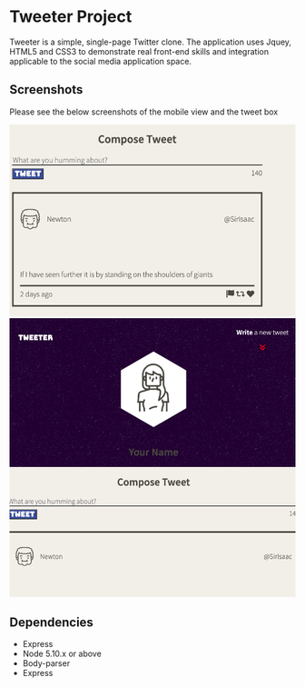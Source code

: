 # Tweeter Project

Tweeter is a simple, single-page Twitter clone. The application uses Jquey, HTML5 and CSS3 to demonstrate real front-end skills and integration applicable to the social media application space.

## Screenshots

Please see the below screenshots of the mobile view and the tweet box

!["Screenshot of tweet compose box"](https://github.com/youssefrag/tweeter/blob/master/public/images/Screen%20Shot%202022-02-03%20at%208.39.15%20PM.png)
!["Screenshot of mobile view"](https://github.com/youssefrag/tweeter/blob/master/public/images/Screen%20Shot%202022-02-03%20at%208.40.23%20PM.png)

## Dependencies

- Express
- Node 5.10.x or above
- Body-parser
- Express
